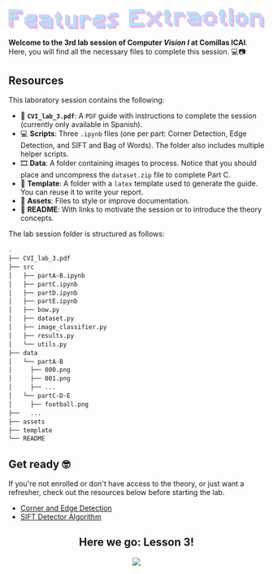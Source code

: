 <a href="https://x.com/nearcyan/status/1706914605262684394">
  <picture>
    <source media="(prefers-color-scheme: dark)" srcset="assets/features-extraction-dark.png">
    <source media="(prefers-color-scheme: light)" srcset="assets/features-extraction-light.png">
    <img alt="Lab Session Image" src="assets/features-extraction-light.png">
  </picture>
</a>


**Welcome to the 3rd lab session of Computer *Vision I* at Comillas ICAI**. Here, you will find all the necessary files to complete this session. 💻📷


## Resources

This laboratory session contains the following:

- 📄 **``CVI_lab_3.pdf``**: A ``PDF`` guide with instructions to complete the session (currently only available in Spanish).
- 💻 **Scripts**: Three ``.ipynb`` files (one per part: Corner Detection, Edge Detection, and SIFT and Bag of Words). The folder also includes multiple helper scripts.
- 🎞️ **Data**: A folder containing images to process. Notice that you should place and uncompress the ``dataset.zip`` file to complete Part C.
- 📝 **Template**: A folder with a ``latex`` template used to generate the guide. You can reuse it to write your report.
- 🧩 **Assets**: Files to style or improve documentation.
- 📖 **README**: With links to motivate the session or to introduce the theory concepts.

The lab session folder is structured as follows:

```bash
.
├── CVI_lab_3.pdf
├── src
│   ├── partA-B.ipynb
│   ├── partC.ipynb
│   ├── partD.ipynb
│   ├── partE.ipynb
│   ├── bow.py
│   ├── dataset.py
│   ├── image_classifier.py
│   ├── results.py
│   └── utils.py
├── data
│   └── partA-B
│     ├── 000.png
│     ├── 001.png
│     ├── ...
│   └── partC-D-E
│     ├── football.png
├──   ...
├── assets
├── template
└── README
```

## Get ready 🤓
If you're not enrolled or don't have access to the theory, or just want a refresher, check out the resources below before starting the lab.

- [Corner and Edge Detection](https://www.youtube.com/watch?v=Z_HwkG90Yvw&t=0s)
- [SIFT Detector Algorithm](https://www.youtube.com/watch?v=KgsHoJYJ4S8&list=PLlCkKK04bmVlvCs-S-2DnGf08MY2Hdd0n&index=1)

<h2 align="center">Here we go: Lesson 3!</h2>
<p align="center">
  <img src="https://media.giphy.com/media/D9ujqMZoTtjAQ/giphy.gif" width="300" style="margin-bottom: 20px;" />
</p>